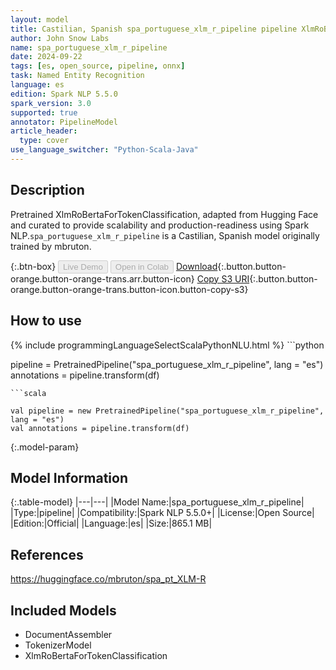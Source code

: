 ```yaml
---
layout: model
title: Castilian, Spanish spa_portuguese_xlm_r_pipeline pipeline XlmRoBertaForTokenClassification from mbruton
author: John Snow Labs
name: spa_portuguese_xlm_r_pipeline
date: 2024-09-22
tags: [es, open_source, pipeline, onnx]
task: Named Entity Recognition
language: es
edition: Spark NLP 5.5.0
spark_version: 3.0
supported: true
annotator: PipelineModel
article_header:
  type: cover
use_language_switcher: "Python-Scala-Java"
---
```


## Description

Pretrained XlmRoBertaForTokenClassification, adapted from Hugging Face and curated to provide scalability and production-readiness using Spark NLP.`spa_portuguese_xlm_r_pipeline` is a Castilian, Spanish model originally trained by mbruton.

{:.btn-box}
<button class="button button-orange" disabled>Live Demo</button>
<button class="button button-orange" disabled>Open in Colab</button>
[Download](https://s3.amazonaws.com/auxdata.johnsnowlabs.com/public/models/spa_portuguese_xlm_r_pipeline_es_5.5.0_3.0_1726970179501.zip){:.button.button-orange.button-orange-trans.arr.button-icon}
[Copy S3 URI](s3://auxdata.johnsnowlabs.com/public/models/spa_portuguese_xlm_r_pipeline_es_5.5.0_3.0_1726970179501.zip){:.button.button-orange.button-orange-trans.button-icon.button-copy-s3}

## How to use



<div class="tabs-box" markdown="1">
{% include programmingLanguageSelectScalaPythonNLU.html %}
```python

pipeline = PretrainedPipeline("spa_portuguese_xlm_r_pipeline", lang = "es")
annotations =  pipeline.transform(df)   

```
```scala

val pipeline = new PretrainedPipeline("spa_portuguese_xlm_r_pipeline", lang = "es")
val annotations = pipeline.transform(df)

```
</div>

{:.model-param}
## Model Information

{:.table-model}
|---|---|
|Model Name:|spa_portuguese_xlm_r_pipeline|
|Type:|pipeline|
|Compatibility:|Spark NLP 5.5.0+|
|License:|Open Source|
|Edition:|Official|
|Language:|es|
|Size:|865.1 MB|

## References

https://huggingface.co/mbruton/spa_pt_XLM-R

## Included Models

- DocumentAssembler
- TokenizerModel
- XlmRoBertaForTokenClassification